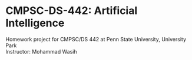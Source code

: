 # CMPSC-DS-442: Artificial Intelligence  
Homework project for CMPSC/DS 442 at Penn State University, University Park  
Instructor:  Mohammad Wasih  

